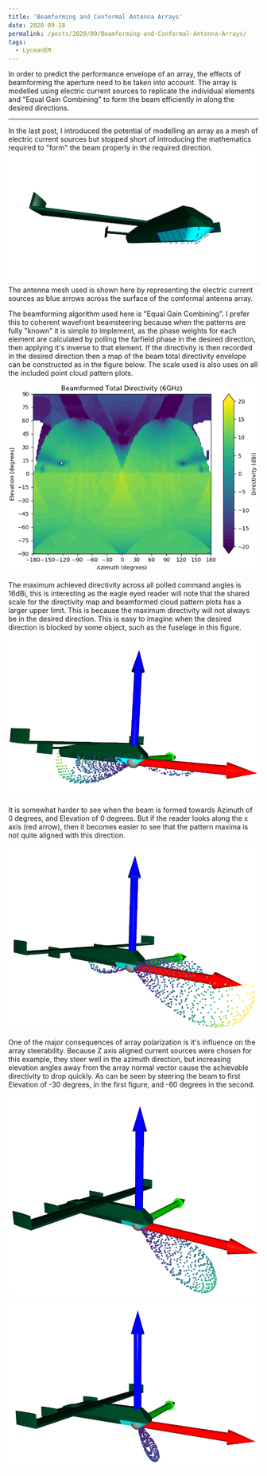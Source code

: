 ```yaml
---
title: 'Beamforming and Conformal Antenna Arrays'
date: 2020-09-18
permalink: /posts/2020/09/Beamforming-and-Conformal-Antenna-Arrays/
tags:
  - LyceanEM
---
```


In order to predict the performance envelope of an array, the effects of beamforming the aperture need to be taken into account. The array is modelled using electric current sources to replicate the individual elements and &quot;Equal Gain Combining&quot; to form the beam efficiently in along the desired directions.

---

In the last post, I introduced the potential of modelling an array as a mesh of electric current sources but stopped short of introducing the mathematics required to &quot;form&quot; the beam properly in the required direction.
![Electric Current Sources](/images/UAVECurrentSources.png "Conformally mapped electric current sources, mapped to the array at half wavelength spacing")
The antenna mesh used is shown here by representing the electric current sources as blue arrows across the surface of the conformal antenna array.

The beamforming algorithm used here is &quot;Equal Gain Combining&quot;. I prefer this to coherent wavefront beamsteering because when the patterns are fully &quot;known&quot; it is simple to implement, as the phase weights for each element are calculated by polling the farfield phase in the desired direction, then applying it's inverse to that element. If the directivity is then recorded in the desired direction then a map of the beam total directivity envelope can be constructed as in the figure below. The scale used is also uses on all the included point cloud pattern plots.

![Beamformed Total Directivity Map](/images/UAVBeamformedTotalDirectivityMap.png "Contour plot of beamformed total achievable directivity")

The maximum achieved directivity across all polled command angles is 16dBi, this is interesting as the eagle eyed reader will note that the shared scale for the directivity map and beamformed cloud pattern plots has a larger upper limit. This is because the maximum directivity will not always be in the desired direction. This is easy to imagine when the desired direction is blocked by some object, such as the fuselage in this figure.

![Beamforming to the aft](/images/UAVBeamformedAzm180El0.png "Point cloud log plot of the total directivity pattern when beamformed to Azimuth -180 degrees, and Elevation 0 degrees")

It is somewhat harder to see when the beam is formed towards Azimuth of 0 degrees, and Elevation of 0 degrees. But if the reader looks along the x axis (red arrow), then it becomes easier to see that the pattern maxima is not quite aligned with this direction.

![Beamforming along the direction of flight](/images/UAVBeamformedAz0El0.png "Point cloud log plot of the total directivity pattern when beamformed to Azimuth 0 degrees, and Elevation 0 degrees")

One of the major consequences of array polarization is it's influence on the array steerability. Because Z axis aligned current sources were chosen for this example, they steer well in the azimuth direction, but increasing elevation angles away from the array normal vector cause the achievable directivity to drop quickly. As can be seen by steering the beam to first Elevation of -30 degrees, in the first figure, and -60 degrees in the second.

![Beamforming along the direction of flight](/images/UAVBeamformedAz0Elm30.png "Point cloud log plot of the total directivity pattern when beamformed to Azimuth 0 degrees, and Elevation -30 degrees")

![Beamforming along the direction of flight](/images/UAVBeamformedAz0Elm60.png "Point cloud log plot of the total directivity pattern when beamformed to Azimuth 0 degrees, and Elevation -60 degrees")

<script src="https://utteranc.es/client.js"
        repo="[ENTER REPO HERE]"
        issue-term="title"
        theme="github-light"
        crossorigin="anonymous"
        async>
</script>
